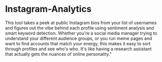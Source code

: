 # Instagram-Analytics
This tool takes a peek at public Instagram bios from your list of usernames and figures out the vibe behind each profile using sentiment analysis and smart keyword detection. Whether you're a social media manager trying to understand your different audience groups, or you run meme pages and want to find accounts that match your energy, this makes it easy to sort through profiles and see who's who. It's like having a research assistant that actually gets the nuances of online personality."
